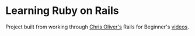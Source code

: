 # Learning Ruby on Rails

Project built from working through [Chris Oliver's](https://github.com/excid3) Rails for Beginner's [videos](https://youtube.com/playlist?list=PLm8ctt9NhMNV75T9WYIrA6m9I_uw7vS56).
